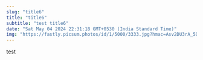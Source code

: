 ```yaml
---
slug: "title6"
title: "title6"
subtitle: "test title6"
date: "Sat May 04 2024 22:31:18 GMT+0530 (India Standard Time)"
img: "https://fastly.picsum.photos/id/1/5000/3333.jpg?hmac=Asv2DU3rA_5D1xSe22xZK47WEAN0wjWeFOhzd13ujW4"
---
```



test
  